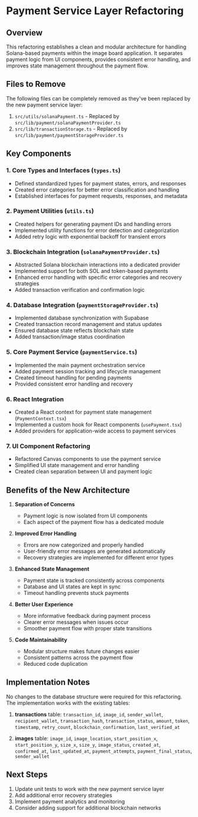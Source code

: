 # Payment Service Layer Refactoring

## Overview
This refactoring establishes a clean and modular architecture for handling Solana-based payments within the image board application. It separates payment logic from UI components, provides consistent error handling, and improves state management throughout the payment flow.

## Files to Remove
The following files can be completely removed as they've been replaced by the new payment service layer:

1. `src/utils/solanaPayment.ts` - Replaced by `src/lib/payment/solanaPaymentProvider.ts`
2. `src/lib/transactionStorage.ts` - Replaced by `src/lib/payment/paymentStorageProvider.ts`

## Key Components

### 1. Core Types and Interfaces (`types.ts`)
- Defined standardized types for payment states, errors, and responses
- Created error categories for better error classification and handling
- Established interfaces for payment requests, responses, and metadata

### 2. Payment Utilities (`utils.ts`)
- Created helpers for generating payment IDs and handling errors
- Implemented utility functions for error detection and categorization
- Added retry logic with exponential backoff for transient errors

### 3. Blockchain Integration (`solanaPaymentProvider.ts`)
- Abstracted Solana blockchain interactions into a dedicated provider
- Implemented support for both SOL and token-based payments
- Enhanced error handling with specific error categories and recovery strategies
- Added transaction verification and confirmation logic

### 4. Database Integration (`paymentStorageProvider.ts`)
- Implemented database synchronization with Supabase
- Created transaction record management and status updates
- Ensured database state reflects blockchain state
- Added transaction/image status coordination

### 5. Core Payment Service (`paymentService.ts`)
- Implemented the main payment orchestration service
- Added payment session tracking and lifecycle management
- Created timeout handling for pending payments
- Provided consistent error handling and recovery

### 6. React Integration
- Created a React context for payment state management (`PaymentContext.tsx`)
- Implemented a custom hook for React components (`usePayment.tsx`)
- Added providers for application-wide access to payment services

### 7. UI Component Refactoring
- Refactored Canvas components to use the payment service
- Simplified UI state management and error handling
- Created clean separation between UI and payment logic

## Benefits of the New Architecture

1. **Separation of Concerns**
   - Payment logic is now isolated from UI components
   - Each aspect of the payment flow has a dedicated module

2. **Improved Error Handling**
   - Errors are now categorized and properly handled
   - User-friendly error messages are generated automatically
   - Recovery strategies are implemented for different error types

3. **Enhanced State Management**
   - Payment state is tracked consistently across components
   - Database and UI states are kept in sync
   - Timeout handling prevents stuck payments

4. **Better User Experience**
   - More informative feedback during payment process
   - Clearer error messages when issues occur
   - Smoother payment flow with proper state transitions

5. **Code Maintainability**
   - Modular structure makes future changes easier
   - Consistent patterns across the payment flow
   - Reduced code duplication

## Implementation Notes

No changes to the database structure were required for this refactoring. The implementation works with the existing tables:

1. **transactions** table: `transaction_id`, `image_id`, `sender_wallet`, `recipient_wallet`, `transaction_hash`, `transaction_status`, `amount`, `token`, `timestamp`, `retry_count`, `blockchain_confirmation`, `last_verified_at`

2. **images** table: `image_id`, `image_location`, `start_position_x`, `start_position_y`, `size_x`, `size_y`, `image_status`, `created_at`, `confirmed_at`, `last_updated_at`, `payment_attempts`, `payment_final_status`, `sender_wallet`

## Next Steps

1. Update unit tests to work with the new payment service layer
2. Add additional error recovery strategies
3. Implement payment analytics and monitoring
4. Consider adding support for additional blockchain networks